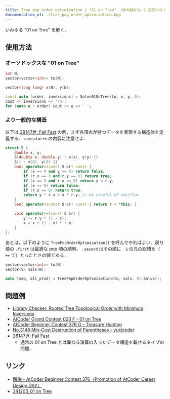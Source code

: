```yaml
---
title: Tree pop order optimization / "01 on Tree" （木の根から 2 次元ベクトルや 01 文字列などを pop する順列に関する最小化）
documentation_of: ./tree_pop_order_optimization.hpp
---
```


いわゆる "01 on Tree" を解く．

## 使用方法

### オーソドックスな "01 on Tree"

```cpp
int N;
vector<vector<int>> to(N);

vector<long long> x(N), y(N);

const auto [order, inversions] = Solve01OnTree(to, x, y, 0);
cout << inversions << '\n';
for (auto e : order) cout << e << ' ';
```

### より一般的な構造

以下は [28147번: Fail Fast](https://www.acmicpc.net/problem/28147) の例．まず各頂点が持つデータを表現する構造体を定義する． `operator+=` の内容に注意せよ．

```cpp
struct S {
    double x, y;
    S(double x, double y) : x(x), y(y) {}
    S() : x(0), y(0) {}
    bool operator<(const S &r) const {
        if (x == 0 and y == 0) return false;
        if (r.x == 0 and r.y == 0) return true;
        if (x == 0 and r.x == 0) return y < r.y;
        if (x == 0) return false;
        if (r.x == 0) return true;
        return y * r.x < x * r.y; // be careful of overflow
    }
    bool operator>(const S &r) const { return r < *this; }

    void operator+=(const S &r) {
        y += r.y * (1 - x);
        x = x + (1 - x) * r.x;
    }
};
```

あとは，以下のように `TreePopOrderOptimization()` を呼んでやればよい．戻り値の `.first` は最適な pop 順の順列， `.second` はその順に　`S` の元の総積を（ `+=` で）とったときの値である．

```cpp
vector<vector<int>> to(N);
vector<S> vals(N);

auto [seq, all_prod] = TreePopOrderOptimization(to, vals, 0).Solve();
```

## 問題例

- [Library Checker: Rooted Tree Topological Order with Minimum Inversions](https://judge.yosupo.jp/problem/rooted_tree_topological_order_with_minimum_inversions)
- [AtCoder Grand Contest 023 F - 01 on Tree](https://atcoder.jp/contests/agc023/tasks/agc023_f)
- [AtCoder Beginner Contest 376 G - Treasure Hunting](https://atcoder.jp/contests/abc376/tasks/abc376_g)
- [No.3148 Min-Cost Destruction of Parentheses - yukicoder](https://yukicoder.me/problems/no/3148)
- [28147번: Fail Fast](https://www.acmicpc.net/problem/28147)
  - 通常の 01 on Tree とは異なる演算の入ったデータ構造を載せるタイプの問題．

## リンク

- [解説 - AtCoder Beginner Contest 376（Promotion of AtCoder Career Design DAY）](https://atcoder.jp/contests/abc376/editorial/11196)
- [241203_01 on Tree](https://acompany-ac.notion.site/241203_01-on-Tree-151269d8558680b2b639d7bfcbff2b20)
